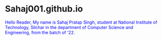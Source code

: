 # Sahaj001.github.io
<font color = blue>Hello Reader, 
    My name is Sahaj Pratap Singh, student at National Institute of Technology, Silchar in the department of Computer Science and Engineering, from the batch of '22.
